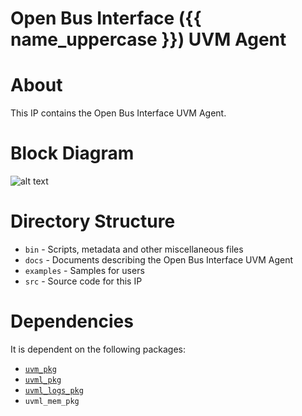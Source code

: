 # Open Bus Interface ({{ name_uppercase }}) UVM Agent


# About
This IP contains the Open Bus Interface UVM Agent.

# Block Diagram
![alt text](./docs/agent_block_diagram.png "Open Bus Interface UVM Agent Block Diagram")

# Directory Structure
* `bin` - Scripts, metadata and other miscellaneous files
* `docs` - Documents describing the Open Bus Interface UVM Agent
* `examples` - Samples for users
* `src` - Source code for this IP


# Dependencies
It is dependent on the following packages:

* [`uvm_pkg`](https://www.accellera.org/downloads/standards/uvm)
* [`uvml_pkg`](https://datum-technology-corporation.github.io/uvml/)
* [`uvml_logs_pkg`](https://datum-technology-corporation.github.io/uvml_logs/)
* `uvml_mem_pkg`
